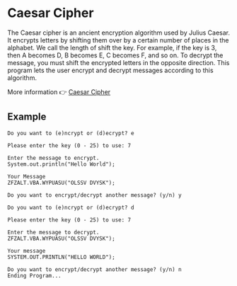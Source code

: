 # Caesar Cipher
The Caesar cipher is an ancient encryption algorithm used by Julius Caesar. It encrypts letters by shifting them over by a certain number of places in the alphabet. We call the length of shift the key. For example, if the key is 3, then A becomes D, B becomes E, C becomes F, and so on. To decrypt the message, you must shift the encrypted letters in the opposite direction. This program lets the user encrypt and decrypt messages according to this algorithm.

More information 👉 [Caesar Cipher](https://en.wikipedia.org/wiki/Caesar_cipher)

## Example
```plaintext
Do you want to (e)ncrypt or (d)ecrypt? e

Please enter the key (0 - 25) to use: 7

Enter the message to encrypt.
System.out.println("Hello World");

Your Message
ZFZALT.VBA.WYPUASU("OLSSV DVYSK");

Do you want to encrypt/decrypt another message? (y/n) y

Do you want to (e)ncrypt or (d)ecrypt? d

Please enter the key (0 - 25) to use: 7

Enter the message to decrypt.
ZFZALT.VBA.WYPUASU("OLSSV DVYSK");

Your message
SYSTEM.OUT.PRINTLN("HELLO WORLD");

Do you want to encrypt/decrypt another message? (y/n) n
Ending Program...
```